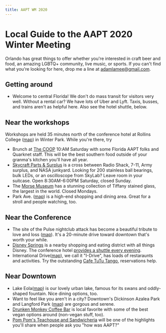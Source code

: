 ```yaml
---
title: AAPT WM 2020
---
```


# Local Guide to the AAPT 2020 Winter Meeting  
Orlando has great things to offer whether you're interested in craft beer and food, an amazing LGBTQ+ community, live music, or sports. If you can't find what you're looking for here, drop me a line at adamlamee@gmail.com.  
## Getting around  
- Welcome to central Florida! We don't do mass transit for visitors very well. Without a rental car? We have lots of Uber and Lyft. Taxis, busses, and trains aren't as helpful here. Also see the hotel shuttle, below.    
## Near the workshops
Workshops are held 35 minutes north of the conference hotel at Rollins College ([map](https://goo.gl/maps/UJw99uWWwfKghbXw9)) in Winter Park. While you're there, try  
- Brunch at [The COOP](https://asouthernaffair.com/) 10:AM Saturday with some Florida AAPT folks and Quarknet staff. This will be the best southern food outside of your granma's kitchen you'll have all year.  
- [Skycraft Parts & Surplus](https://skycraftsurplus.com) is a cross between Radio Shack, 7-11, Army surplus, and NASA junkyard. Looking for 200 stainless ball bearings, bulk LEDs, or an oscilloscope from SkyLab? Leave room in your suitcase. Open 8:30AM-6:00PM Saturday, closed Sunday.  
- The [Morse Museum](http://www.morsemuseum.org/) has a stunning collection of Tiffany stained glass, the largest in the world. Closed Mondays.  
- Park Ave. ([map]()) is a high-end shopping and dining area. Great for a stroll and people watching, too.  
## Near the Conference  
- The site of the Pulse nightclub attack has become a beautiful tribute to love and loss ([map](https://goo.gl/maps/DJxc84khhE7oyWPz8)). It's a 20-minute drive toward downtown that's worth your while.  
- [Disney Springs](https://www.disneysprings.com/) is a nearby shopping and eating district with all things Disney. The conference hotel [provides a shuttle every evening](https://www.cariberoyale.com/faq/do-you-have-transportation-to-the-local-theme-parks/).  
- International Drive([map](https://goo.gl/maps/3QwtpwBMib8DzS1e8)), we call it "I-Drive", has loads of restaraunts and activities. Try the outstanding [Cafe TuTu Tango](http://cafetututango.com/), reservations help.  
## Near Downtown    
- Lake Eola([map](https://goo.gl/maps/RC6pp2j4uvkZu2Cq9)) is our lovely urban lake, famous for its swans and oddly-shaped fountain. Nice dining options, too.  
- Want to feel like you aren't in a city? Downtown's Dickinson Azalea Park and Langford Park ([map](https://goo.gl/maps/qzoEBdYA77Bjdt6AA)) are gorgous and serene.  
- [Drunken Monkey Coffee Bar](https://goo.gl/maps/kL2YvT4usvm3xEmk6) is local favorite with some of the best vegan options around (non-vegan stuff, too).
- [Pom Pom's Teachouse and Sandwicheria](https://goo.gl/maps/7MukA6eoMxDPqk1d8) will be one of the highlights you'll share when people ask you "how was AAPT?"  
